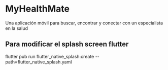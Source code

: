 # MyHealthMate

Una aplicación móvil para buscar, encontrar y conectar con un especialista en la salud

## Para modificar el splash screen flutter

flutter pub run flutter_native_splash:create --path=flutter_native_splash.yaml
